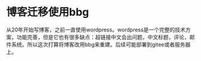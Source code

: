 # 博客迁移使用bbg

从20年开始写博客，之前一直使用wordpress。wordpress是一个完整的技术方案，功能完善，但是它也有很多缺点：超链接中文会出问题，中文标题，评论，邮件系统。所以这次打算将博客改用bbg来重建。后续可能部署到gitee或者服务器上。